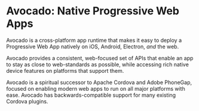 # Avocado: Native Progressive Web Apps

Avocado is a cross-platform app runtime that makes it easy to deploy a Progressive Web App
natively on iOS, Android, Electron, *and* the web.

Avocado provides a consistent, web-focused set of APIs that enable an app to stay as close to web-standards as possible,
while accessing rich native device features on platforms that support them.

Avocado is a spiritual successor to Apache Cordova and Adobe PhoneGap, focused on enabling modern web apps to run on all major platforms with ease. Avocado has backwards-compatible support for many existing Cordova plugins.
